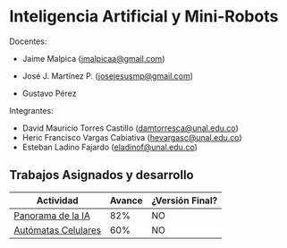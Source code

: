 # Inteligencia Artificial y Mini-Robots

Docentes:

* Jaime Malpica (jmalpicaa@gmail.com)

* José J. Martínez P. (josejesusmp@gmail.com)

* Gustavo Pérez 

Integrantes: 
* David Mauricio Torres Castillo  (damtorresca@unal.edu.co)
* Heric Francisco Vargas Cabiativa (hevargasc@unal.edu.co)
* Esteban Ladino Fajardo (eladinof@unal.edu.co)

## Trabajos Asignados y desarrollo


|Actividad | Avance | ¿Versión Final? |
|---|---|---|
|[Panorama de la IA](./Parte2/IA_1_Panorama/IA_1_Panorama.ipynb)| 82% | NO|
|[Autómatas Celulares](./Parte2/IA_2_AutomatasCelulares/IA_2_AutomatasCelulares.ipynb)|60%|NO|
